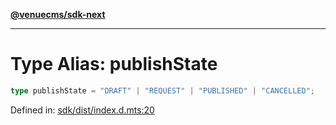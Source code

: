 [**@venuecms/sdk-next**](../Index.md)

***

# Type Alias: publishState

```ts
type publishState = "DRAFT" | "REQUEST" | "PUBLISHED" | "CANCELLED";
```

Defined in: [sdk/dist/index.d.mts:20](https://github.com/venuecms/sdk/blob/6283acc845335a99eac7e210bd07dad1da30061f/packages/sdk/dist/index.d.mts#L20)
